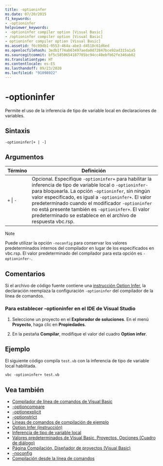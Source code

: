 ```yaml
---
title: -optioninfer
ms.date: 07/20/2015
f1_keywords:
- -optioninfer
helpviewer_keywords:
- -optioninfer compiler option [Visual Basic]
- /optioninfer compiler option [Visual Basic]
- optioninfer compiler option [Visual Basic]
ms.assetid: f6c09db1-0553-464a-abe3-d4510c61d6ed
ms.openlocfilehash: 3edb1f74ab63497aeda0d72847bce92ad315a1a5
ms.sourcegitcommit: bf5c5850654187705bc94cc40ebfb62fe346ab02
ms.translationtype: HT
ms.contentlocale: es-ES
ms.lasthandoff: 09/23/2020
ms.locfileid: "91098922"
---
```

# <a name="-optioninfer"></a>-optioninfer

Permite el uso de la inferencia de tipo de variable local en declaraciones de variables.  
  
## <a name="syntax"></a>Sintaxis  
  
```console  
-optioninfer[+ | -]  
```  
  
## <a name="arguments"></a>Argumentos  
  
|Término|Definición|  
|---|---|  
|`+` &#124; `-`|Opcional. Especifique `-optioninfer+` para habilitar la inferencia de tipo de variable local o `-optioninfer-` para bloquearla. La opción `-optioninfer`, sin ningún valor especificado, es igual a `-optioninfer+`. El valor predeterminado cuando el modificador `-optioninfer` no está presente también es `-optioninfer+`. El valor predeterminado se establece en el archivo de respuesta vbc.rsp.|  
  
> [!NOTE]
> Puede utilizar la opción `-noconfig` para conservar los valores predeterminados internos del compilador en lugar de los especificados en vbc.rsp. El valor predeterminado del compilador para esta opción es `-optioninfer-`.  
  
## <a name="remarks"></a>Comentarios  

 Si el archivo de código fuente contiene una [instrucción Option Infer](../../language-reference/statements/option-infer-statement.md), la declaración reemplaza la configuración `-optioninfer` del compilador de la línea de comandos.  
  
### <a name="to-set--optioninfer-in-the-visual-studio-ide"></a>Para establecer -optioninfer en el IDE de Visual Studio  
  
1. Seleccione un proyecto en el **Explorador de soluciones**. En el menú **Proyecto**, haga clic en **Propiedades**.  
  
2. En la pestaña **Compilar**, modifique el valor del cuadro **Option infer**.  
  
## <a name="example"></a>Ejemplo  

 El siguiente código compila `test.vb` con la inferencia de tipo de variable local habilitada.  
  
```console
vbc -optioninfer+ test.vb  
```  
  
## <a name="see-also"></a>Vea también

- [Compilador de línea de comandos de Visual Basic](index.md)
- [-optioncompare](optioncompare.md)
- [-optionexplicit](optionexplicit.md)
- [-optionstrict](optionstrict.md)
- [Líneas de comandos de compilación de ejemplo](sample-compilation-command-lines.md)
- [Option Infer (instrucción)](../../language-reference/statements/option-infer-statement.md)
- [Inferencia de tipo de variable local](../../programming-guide/language-features/variables/local-type-inference.md)
- [Valores predeterminados de Visual Basic, Proyectos, Opciones (Cuadro de diálogo)](/visualstudio/ide/reference/visual-basic-defaults-projects-options-dialog-box)
- [Página Compilación, Diseñador de proyectos (Visual Basic)](/visualstudio/ide/reference/compile-page-project-designer-visual-basic)
- [-noconfig](noconfig.md)
- [Compilación desde la línea de comandos](building-from-the-command-line.md)
